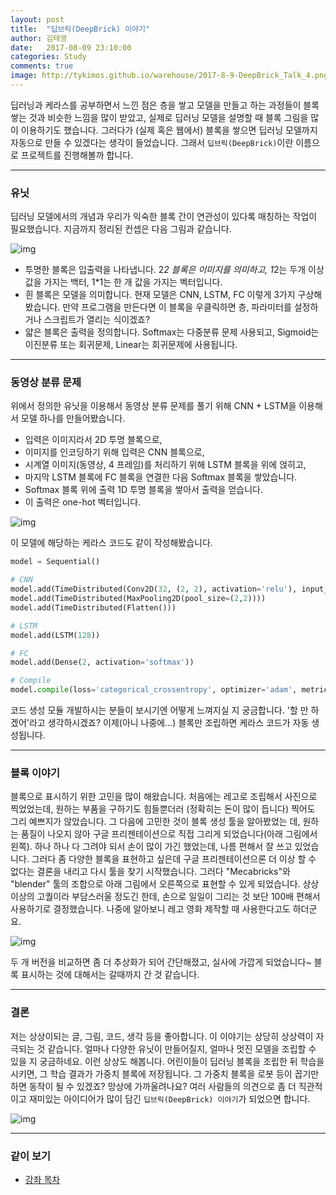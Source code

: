 ```yaml
---
layout: post
title:  "딥브릭(DeepBrick) 이야기"
author: 김태영
date:   2017-08-09 23:10:00
categories: Study
comments: true
image: http://tykimos.github.io/warehouse/2017-8-9-DeepBrick_Talk_4.png
---
```

딥러닝과 케라스를 공부하면서 느낀 점은 층을 쌓고 모델을 만들고 하는 과정들이 블록 쌓는 것과 비슷한 느낌을 많이 받았고, 실제로 딥러닝 모델을 설명할 때 블록 그림을 많이 이용하기도 했습니다. 그러다가 (실제 혹은 웹에서) 블록을 쌓으면 딥러닝 모델까지 자동으로 만들 수 있겠다는 생각이 들었습니다. 그래서 `딥브릭(DeepBrick)`이란 이름으로 프로젝트를 진행해볼까 합니다.

---

### 유닛

딥러닝 모델에서의 개념과 우리가 익숙한 블록 간이 연관성이 있다록 매칭하는 작업이 필요했습니다. 지금까지 정리된 컨셉은 다음 그림과 같습니다. 

![img](http://tykimos.github.io/warehouse/2017-8-9-DeepBrick_Talk_1.png)

- 투명한 블록은 입출력을 나타냅니다. 2*2 블록은 이미지를 의미하고, 1*2는 두개 이상 값을 가지는 백터, 1*1는 한 개 값을 가지는 벡터입니다.
- 흰 블록은 모델을 의미합니다. 현재 모델은 CNN, LSTM, FC 이렇게 3가지 구상해봤습니다. 만약 프로그램을 만든다면 이 블록을 우클릭하면 층, 파라미터를 설정하거나 스크립트가 열리는 식이겠죠?
- 얇은 블록은 출력을 정의합니다. Softmax는 다중분류 문제 사용되고, Sigmoid는 이진분류 또는 회귀문제, Linear는 회귀문제에 사용됩니다.

---

### 동영상 분류 문제

위에서 정의한 유닛을 이용해서 동영상 분류 문제를 풀기 위해 CNN + LSTM을 이용해서 모델 하나를 만들어봤습니다.

- 입력은 이미지라서 2D 투명 블록으로,
- 이미지를 인코딩하기 위해 입력은 CNN 블록으로,
- 시계열 이미지(동영상, 4 프레임)를 처리하기 위해 LSTM 블록을 위에 얹히고, 
- 마지막 LSTM 블록에 FC 블록을 연결한 다음 Softmax 블록을 쌓았습니다.
- Softmax 블록 위에 출력 1D 투명 블록을 쌓아서 출력을 얻습니다. 
- 이 출력은 one-hot 벡터입니다.

![img](http://tykimos.github.io/warehouse/2017-8-9-DeepBrick_Talk_2.png)

이 모델에 해당하는 케라스 코드도 같이 작성해봤습니다.


```python
model = Sequential()

# CNN
model.add(TimeDistributed(Conv2D(32, (2, 2), activation='relu'), input_shape=(None, 32, 32, 1)))
model.add(TimeDistributed(MaxPooling2D(pool_size=(2,2))))
model.add(TimeDistributed(Flatten()))

# LSTM
model.add(LSTM(128))

# FC
model.add(Dense(2, activation='softmax'))

# Compile
model.compile(loss='categorical_crossentropy', optimizer='adam', metrics=['acc'])
```

코드 생성 모듈 개발하시는 분들이 보시기엔 어떻게 느껴지실 지 궁금합니다. '할 만 하겠어'라고 생각하시겠죠? 이제(아니 나중에...) 블록만 조립하면 케라스 코드가 자동 생성됩니다.

---

### 블록 이야기

블록으로 표시하기 위한 고민을 많이 해왔습니다. 처음에는 레고로 조립해서 사진으로 찍었었는데, 원하는 부품을 구하기도 힘들뿐더러 (정확히는 돈이 많이 듭니다) 찍어도 그리 예쁘지가 않았습니다. 그 다음에 고민한 것이 블록 생성 툴을 알아봤었는 데, 원하는 품질이 나오지 않아 구글 프리젠테이션으로 직접 그리게 되었습니다(아래 그림에서 왼쪽). 하나 하나 다 그려야 되서 손이 많이 가긴 했었는데, 나름 편해서 잘 쓰고 있었습니다. 그러다 좀 다양한 블록을 표현하고 싶은데 구글 프리젠테이션으론 더 이상 할 수 없다는 결론을 내리고 다시 툴을 찾기 시작했습니다. 그러다 "Mecabricks"와 "blender" 툴의 조합으로 아래 그림에서 오른쪽으로 표현할 수 있게 되었습니다. 상상 이상의 고퀄이라 부담스러울 정도긴 한데, 손으로 일일이 그리는 것 보단 100배 편해서 사용하기로 결정했습니다. 나중에 알아보니 레고 영화 제작할 때 사용한다고도 하더군요.

![img](http://tykimos.github.io/warehouse/2017-8-9-DeepBrick_Talk_3.png)

두 개 버전을 비교하면 좀 더 추상화가 되어 간단해졌고, 실사에 가깝게 되었습니다~ 블록 표시하는 것에 대해서는 갈때까지 간 것 같습니다.

---

### 결론

저는 상상이되는 글, 그림, 코드, 생각 등을 좋아합니다. 이 이야기는 상당히 상상력이 자극되는 것 같습니다. 얼마나 다양한 유닛이 만들어질지, 얼마나 멋진 모델을 조립할 수 있을 지 궁금하네요. 이런 상상도 해봅니다. 어린이들이 딥러닝 블록을 조립한 뒤 학습을 시키면, 그 학습 결과가 가중치 블록에 저장됩니다. 그 가중치 블록을 로봇 등이 꼽기만 하면 동작이 될 수 있겠죠? 망상에 가까울려나요? 여러 사람들의 의견으로 좀 더 직관적이고 재미있는 아이디어가 많이 담긴 `딥브릭(DeepBrick) 이야기`가 되었으면 합니다.

![img](http://tykimos.github.io/warehouse/2017-8-9-DeepBrick_Talk_4.png)

---

### 같이 보기

* [강좌 목차](https://tykimos.github.io/lecture/)

